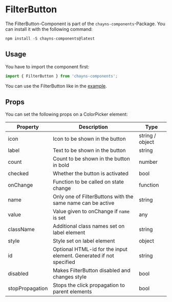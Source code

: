 # FilterButton

The FilterButton-Component is part of the `chayns-components`-Package. You can install it with the following command:

    npm install -S chayns-components@latest

## Usage

You have to import the component first:

```jsx harmony
import { FilterButton } from 'chayns-components';
```

You can use the FilterButton like in the [example](https://github.com/TobitSoftware/chayns-components/blob/master/examples/react-chayns-filterbutton/Example.jsx).

## Props

You can set the following props on a ColorPicker element:

| Property        | Description                                                        | Type            |
| --------------- | ------------------------------------------------------------------ | --------------- |
| icon            | Icon to be shown in the button                                     | string / object |
| label           | Text to be shown in the button                                     | string          |
| count           | Count to be shown in the button in bold                            | number          |
| checked         | Whether the button is activated                                    | bool            |
| onChange        | Function to be called on state change                              | function        |
| name            | Only one of FilterButtons with the same name can be active         | string          |
| value           | Value given to onChange if `name` is set                           | any             |
| className       | Additional class names set on label element                        | string          |
| style           | Style set on label element                                         | object          |
| id              | Optional HTML-id for the input element. Generated if not specified | string          |
| disabled        | Makes FilterButton disabled and changes style                      | bool            |
| stopPropagation | Stops the click propagation to parent elements                     | bool            |
